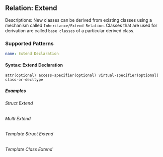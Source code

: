 ## Relation: Extend
Descriptions: New classes can be derived from existing classes using a mechanism called `Inheritance/Extend Relation`. Classes that are used for derivation are called `base classes` of a particular derived class. 

### Supported Patterns
```yaml
name: Extend Declaration
```
#### Syntax: Extend Declaration
```text
attr(optional) access-specifier(optional) virtual-specifier(optional) class-or-decltype		
```

##### Examples

###### Struct Extend 


###### Multi Extend



###### Template Struct Extend



###### Template Class Extend

